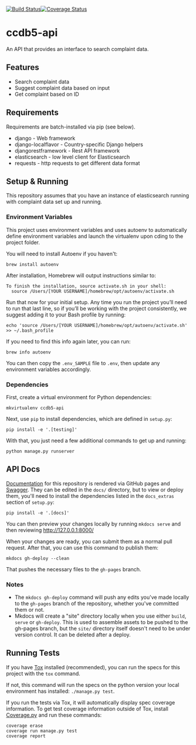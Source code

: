 [![Build Status](https://travis-ci.org/cfpb/ccdb5-api.svg?branch=master)](https://travis-ci.org/cfpb/ccdb5-api)[![Coverage Status](https://coveralls.io/repos/github/cfpb/ccdb5-api/badge.svg?branch=master)](https://coveralls.io/github/cfpb/ccdb5-api?branch=master)

ccdb5-api
================

An API that provides an interface to search complaint data.

## Features

* Search complaint data
* Suggest complaint data based on input
* Get complaint based on ID

## Requirements

Requirements are batch-installed via pip (see below).

* django - Web framework
* django-localflavor - Country-specific Django helpers
* djangorestframework - Rest API framework
* elasticsearch - low level client for Elasticsearch
* requests - http requests to get different data format


## Setup & Running
This repository assumes that you have an instance of elasticsearch running with complaint data set up and running.

### Environment Variables
This project uses environment variables and uses autoenv to automatically define environment variables and launch the virtualenv upon cding to the project folder.

You will need to install Autoenv if you haven't:
```shell
brew install autoenv
```

After installation, Homebrew will output instructions similar to:

```shell
To finish the installation, source activate.sh in your shell:
  source /Users/[YOUR USERNAME]/homebrew/opt/autoenv/activate.sh
```

Run that now for your initial setup. Any time you run the project you’ll need to run that last line, so if you’ll be working with the project consistently, we suggest adding it to your Bash profile by running:
```
echo 'source /Users/[YOUR USERNAME]/homebrew/opt/autoenv/activate.sh' >> ~/.bash_profile
```

If you need to find this info again later, you can run:
```shell
brew info autoenv
```

You can then copy the `.env_SAMPLE` file to `.env`, then update any environment variables accordingly.

### Dependencies
First, create a virtual environment for Python dependencies:
```
mkvirtualenv ccdb5-api
```

Next, use `pip` to install dependencies, which are defined in `setup.py`:
```
pip install -e '.[testing]'
```

With that, you just need a few additional commands to get up and running:
```
python manage.py runserver
```

## API Docs

[Documentation](https://cfpb.github.io/ccdb5-api/) for this repository is rendered via GitHub pages and [Swagger](https://swagger.io/docs/). They can be edited in the `docs/` directory, but to view or deploy them, you'll need to install the dependencies listed in the `docs_extras` section of `setup.py`:

```
pip install -e '.[docs]'
```

You can then preview your changes locally by running `mkdocs serve` and then reviewing <http://127.0.0.1:8000/>

When your changes are ready, you can submit them as a normal pull request. After that, you can use this command to publish them:

```
mkdocs gh-deploy --clean
```

That pushes the necessary files to the `gh-pages` branch.

### Notes

- The `mkdocs gh-deploy` command will push any edits you've made locally to the `gh-pages` branch of the repository, whether you've committed them or not.
- Mkdocs will create a "site" directory locally when you use either `build`, `serve` or `gh-deploy`. This is used to assemble assets to be pushed to the gh-pages branch, but the `site/` directory itself doesn't need to be under version control. It can be deleted after a deploy.


##  Running Tests

If you have [Tox](https://tox.readthedocs.io/en/latest/) installed (recommended),
you can run the specs for this project with the `tox` command.

If not, this command will run the specs on the python version your local
environment has installed: `./manage.py test`.

If you run the tests via Tox, it will automatically display spec coverage information.
To get test coverage information outside of Tox, install [Coverage.py](https://coverage.readthedocs.io/en/coverage-4.5.1a/)
and run these commands:

```
coverage erase
coverage run manage.py test
coverage report
```
